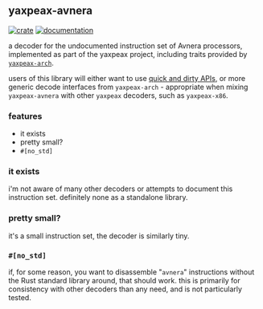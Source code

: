## yaxpeax-avnera

[![crate](https://img.shields.io/crates/v/yaxpeax-avnera.svg?logo=rust)](https://crates.io/crates/yaxpeax-avnera)
[![documentation](https://docs.rs/yaxpeax-avnera/badge.svg)](https://docs.rs/yaxpeax-avnera)

a decoder for the undocumented instruction set of Avnera processors, implemented as part of the yaxpeax project, including traits provided by [`yaxpeax-arch`](https://git.iximeow.net/yaxpeax-arch/about/).

users of this library will either want to use [quick and dirty APIs](https://docs.rs/yaxpeax-avnera/latest/yaxpeax_avnera/index.html#usage), or more generic decode interfaces from `yaxpeax-arch` - appropriate when mixing `yaxpeax-avnera` with other `yaxpeax` decoders, such as `yaxpeax-x86`.

### features

* it exists
* pretty small?
* `#[no_std]`

### it exists

i'm not aware of many other decoders or attempts to document this instruction set. definitely none as a standalone library.

### pretty small?

it's a small instruction set, the decoder is similarly tiny.

### `#[no_std]`

if, for some reason, you want to disassemble "`avnera`" instructions without the Rust standard library around, that should work. this is primarily for consistency with other decoders than any need, and is not particularly tested.
